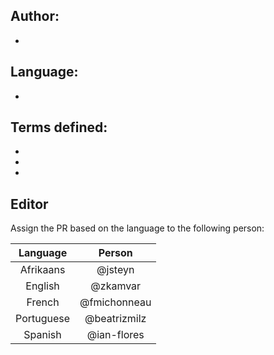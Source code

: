 ## Author: 

- 

## Language: 

- 

## Terms defined:

- 
- 
- 

## Editor

Assign the PR based on the language to the following person:

| Language   | Person        | 
|:----------:|:-------------:|
| Afrikaans  | @jsteyn       |
| English    | @zkamvar      |
| French     | @fmichonneau  |
| Portuguese | @beatrizmilz  |
| Spanish    | @ian-flores   |

